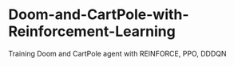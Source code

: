 # Doom-and-CartPole-with-Reinforcement-Learning
Training Doom and CartPole agent with REINFORCE, PPO, DDDQN
